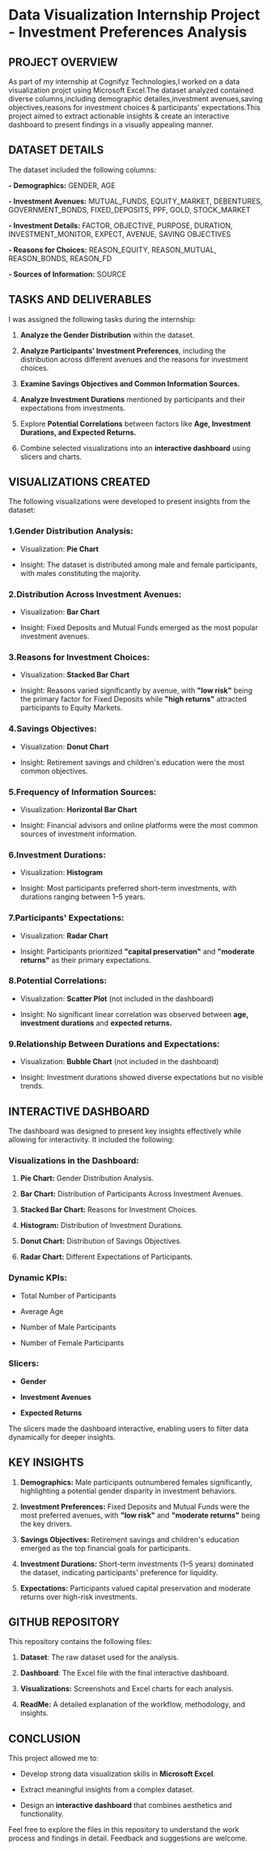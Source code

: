 # Data Visualization Internship Project - Investment Preferences Analysis
## PROJECT OVERVIEW

As part of my internship at Cognifyz Technologies,I worked on a data visualization projct using Microsoft Excel.The dataset analyzed contained diverse columns,including demographic detailes,investment avenues,saving objectives,reasons for investment choices & participants' expectations.This project aimed to extract actionable insights & create an interactive dashboard to present findings in a visually appealing manner.

## DATASET DETAILS

The dataset included the following columns:

**- Demographics:** GENDER, AGE

**- Investment Avenues:** MUTUAL_FUNDS, EQUITY_MARKET, DEBENTURES, GOVERNMENT_BONDS, FIXED_DEPOSITS, PPF, GOLD, STOCK_MARKET

**- Investment Details:** FACTOR, OBJECTIVE, PURPOSE, DURATION, INVESTMENT_MONITOR, EXPECT, AVENUE, SAVING OBJECTIVES

**- Reasons for Choices:** REASON_EQUITY, REASON_MUTUAL, REASON_BONDS, REASON_FD

**- Sources of Information:** SOURCE

## TASKS AND DELIVERABLES

I was assigned the following tasks during the internship:

1. **Analyze the Gender Distribution** within the dataset.

2. **Analyze Participants' Investment Preferences**, including the distribution across different avenues and the reasons for investment choices.

3. **Examine Savings Objectives and Common Information Sources.**

4. **Analyze Investment Durations** mentioned by participants and their expectations from investments.

5. Explore **Potential Correlations** between factors like **Age, Investment Durations, and Expected Returns.**

6. Combine selected visualizations into an **interactive dashboard** using slicers and charts.

## VISUALIZATIONS CREATED

The following visualizations were developed to present insights from the dataset:

### 1.Gender Distribution Analysis:

- Visualization: **Pie Chart**

- Insight: The dataset is distributed among male and female participants, with males constituting the majority.

### 2.Distribution Across Investment Avenues:

 - Visualization: **Bar Chart**

 - Insight: Fixed Deposits and Mutual Funds emerged as the most popular investment avenues.

### 3.Reasons for Investment Choices:

 - Visualization: **Stacked Bar Chart**

 - Insight: Reasons varied significantly by avenue, with  **"low risk"** being the primary factor for Fixed Deposits while **"high returns"** attracted participants to Equity Markets.

### 4.Savings Objectives:

- Visualization: **Donut Chart**

- Insight: Retirement savings and children's education were the most common objectives.

### 5.Frequency of Information Sources:

- Visualization: **Horizontal Bar Chart**

- Insight: Financial advisors and online platforms were the most common sources of investment information.

### 6.Investment Durations:

- Visualization: **Histogram**

- Insight: Most participants preferred short-term investments, with durations ranging between 1–5 years.

### 7.Participants' Expectations:

- Visualization: **Radar Chart**

- Insight: Participants prioritized **"capital preservation"** and **"moderate returns"** as their primary expectations.

### 8.Potential Correlations:

- Visualization: **Scatter Plot** (not included in the dashboard)

- Insight: No significant linear correlation was observed between **age, investment durations** and **expected returns.**

### 9.Relationship Between Durations and Expectations:

- Visualization: **Bubble Chart** (not included in the dashboard)

- Insight: Investment durations showed diverse expectations but no visible trends.

## INTERACTIVE DASHBOARD

The dashboard was designed to present key insights effectively while allowing for interactivity. It included the following:

### Visualizations in the Dashboard:

1. **Pie Chart:** Gender Distribution Analysis.

2. **Bar Chart:** Distribution of Participants Across Investment Avenues.

3. **Stacked Bar Chart:** Reasons for Investment Choices.

4. **Histogram:** Distribution of Investment Durations.

5. **Donut Chart:** Distribution of Savings Objectives.

6. **Radar Chart:** Different Expectations of Participants.

### Dynamic KPIs:

- Total Number of Participants

- Average Age

- Number of Male Participants

- Number of Female Participants

### Slicers:

- **Gender**

- **Investment Avenues**

- **Expected Returns**

The slicers made the dashboard interactive, enabling users to filter data dynamically for deeper insights.

## KEY INSIGHTS

1. **Demographics:** Male participants outnumbered females significantly, highlighting a potential gender disparity in investment behaviors.

2. **Investment Preferences:** Fixed Deposits and Mutual Funds were the most preferred avenues, with **"low risk"** and **"moderate returns"** being the key drivers.

3. **Savings Objectives:** Retirement savings and children's education emerged as the top financial goals for participants.

4. **Investment Durations:** Short-term investments (1–5 years) dominated the dataset, indicating participants' preference for liquidity.

5. **Expectations:** Participants valued capital preservation and moderate returns over high-risk investments.

## GITHUB REPOSITORY

This repository contains the following files:

1. **Dataset**: The raw dataset used for the analysis.

2. **Dashboard**: The Excel file with the final interactive dashboard.

3. **Visualizations:** Screenshots and Excel charts for each analysis.

4. **ReadMe:** A detailed explanation of the workflow, methodology, and insights.

## CONCLUSION

This project allowed me to:

- Develop strong data visualization skills in **Microsoft Excel**.

- Extract meaningful insights from a complex dataset.

- Design an **interactive dashboard** that combines aesthetics and functionality.

Feel free to explore the files in this repository to understand the work process and findings in detail. Feedback and suggestions are welcome.
